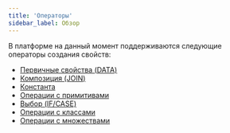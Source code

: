 ```yaml
---
title: 'Операторы'
sidebar_label: Обзор
---
```


В платформе на данный момент поддерживаются следующие операторы создания свойств: 

-   [Первичные свойства (DATA)](Data_properties_DATA_.md)
-   [Композиция (JOIN)](Composition_JOIN_.md)
-   [Константа](Constant.md)
-   [Операции с примитивами](Primitive_operations.md)
-   [Выбор (IF/CASE)](Selection_CASE_IF_MULTI_OVERRIDE_EXCLUSIVE_.md)
-   [Операции с классами](Class_operations.md)
-   [Операции с множествами](Set_operations.md)

 
